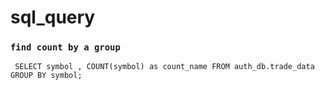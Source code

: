 # sql_query

### ` find count by a group `
     SELECT symbol , COUNT(symbol) as count_name FROM auth_db.trade_data GROUP BY symbol;
